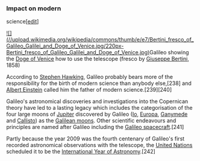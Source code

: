 ### Impact on modern
science[[edit](/w/index.php?title=Galileo\_Galilei&action=edit&section=38 "Edit
section: Impact on modern science")]

[![](//upload.wikimedia.org/wikipedia/commons/thumb/e/e7/Bertini\_fresco\_of\_Galileo\_Galilei\_and\_Doge\_of\_Venice.jpg/220px-
Bertini\_fresco\_of\_Galileo\_Galilei\_and\_Doge\_of\_Venice.jpg)](/wiki/File:Bertini\_fresco\_of\_Galileo\_Galilei\_and\_Doge\_of\_Venice.jpg)Galileo
showing the [Doge of Venice](/wiki/Doge\_of\_Venice "Doge of Venice") how to use
the telescope (fresco by [Giuseppe Bertini](/wiki/Giuseppe\_Bertini "Giuseppe
Bertini"), 1858)

According to [Stephen Hawking](/wiki/Stephen\_Hawking "Stephen Hawking"),
Galileo probably bears more of the responsibility for the birth of modern
science than anybody else,[238] and [Albert Einstein](/wiki/Albert\_Einstein
"Albert Einstein") called him the father of modern science.[239][240]

Galileo's astronomical discoveries and investigations into the Copernican
theory have led to a lasting legacy which includes the categorisation of the
four large moons of [Jupiter](/wiki/Jupiter "Jupiter") discovered by Galileo
([Io](/wiki/Io\_\(moon\) "Io \(moon\)"), [Europa](/wiki/Europa\_\(moon\) "Europa
\(moon\)"), [Ganymede](/wiki/Ganymede\_\(moon\) "Ganymede \(moon\)") and
[Callisto](/wiki/Callisto\_\(moon\) "Callisto \(moon\)")) as the [Galilean
moons](/wiki/Galilean\_moons "Galilean moons"). Other scientific endeavours and
principles are named after Galileo including the [Galileo
spacecraft](/wiki/Galileo\_\(spacecraft\) "Galileo \(spacecraft\)").[241]

Partly because the year 2009 was the fourth centenary of Galileo's first
recorded astronomical observations with the telescope, the [United
Nations](/wiki/United\_Nations "United Nations") scheduled it to be the
[International Year of Astronomy](/wiki/International\_Year\_of\_Astronomy
"International Year of Astronomy").[242]
